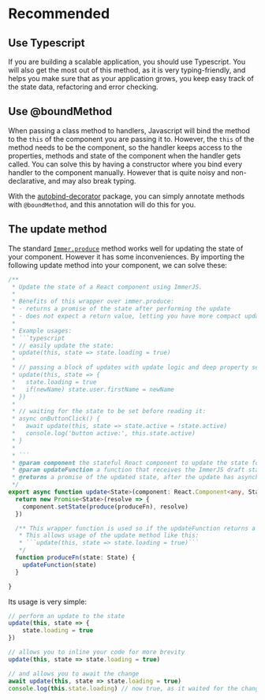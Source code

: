 # Recommended

## Use Typescript

If you are building a scalable application, you should use Typescript. You will also get the most out of this method, as it is very typing-friendly, and helps you make sure that as your application grows, you keep easy track of the state data, refactoring and error checking.

## Use @boundMethod

When passing a class method to handlers, Javascript will bind the method to the `this` of the component you are passing it to. However, the `this` of the method needs to be the component, so the handler keeps access to the properties, methods and state of the component when the handler gets called. You can solve this by having a constructor where you bind every handler to the component manually. However that is quite noisy and non-declarative, and may also break typing.

With the [autobind-decorator](https://github.com/andreypopp/autobind-decorator) package, you can simply annotate methods with `@boundMethod`, and this annotation will do this for you. 

## The update method

The standard [`Immer.produce`](https://immerjs.github.io/immer/docs/produce) method works well for updating the state of your component. However it has some inconveniences. By importing the following update method into your component, we can solve these:

```typescript
/**
 * Update the state of a React component using ImmerJS.
 * 
 * Benefits of this wrapper over immer.produce:
 * - returns a promise of the state after performing the update
 * - does not expect a return value, letting you have more compact update calls
 * 
 * Example usages:
 * ```typescript
 * // easily update the state:
 * update(this, state => state.loading = true)
 * 
 * // passing a block of updates with update logic and deep property setting:
 * update(this, state => {
 *   state.loading = true
 *   if(newName) state.user.firstName = newName
 * })
 * 
 * // waiting for the state to be set before reading it:
 * async onButtonClick() {
 *   await update(this, state => state.active = !state.active)
 *   console.log('button active:', this.state.active)
 * }
 * 
 * ```
 * @param component the stateful React component to update the state for. Usually `this`.
 * @param updateFunction a function that receives the ImmerJS draft state, and manipulates it.
 * @returns a promise of the updated state, after the update has asynchronously been performed
 */
export async function update<State>(component: React.Component<any, State>, updateFunction: (draft: State) => void) {
  return new Promise<State>(resolve => {
    component.setState(produce(produceFn), resolve)
  })

  /** This wrapper function is used so if the updateFunction returns a value, this value is discared.
   * This allows usage of the update method like this:
   * ```update(this, state => state.loading = true)```
   */
  function produceFn(state: State) {
    updateFunction(state)
  }

}
```

Its usage is very simple:

```typescript
// perform an update to the state
update(this, state => {
    state.loading = true
})

// allows you to inline your code for more brevity
update(this, state => state.loading = true)

// and allows you to await the change
await update(this, state => state.loading = true)
console.log(this.state.loading) // now true, as it waited for the change
```



